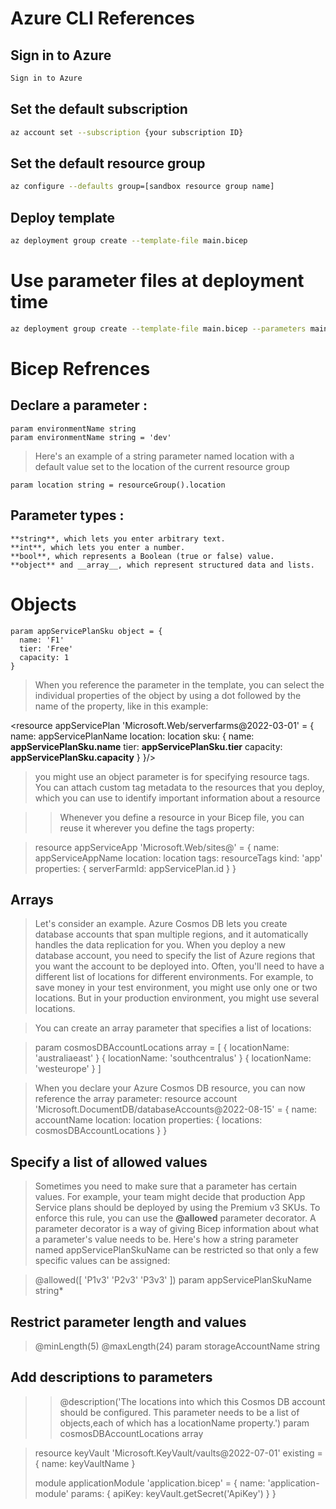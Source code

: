 # Azure CLI References

## Sign in to Azure
```bash
Sign in to Azure
```

## Set the default subscription
```bash
az account set --subscription {your subscription ID}
```
## Set the default resource group
```bash
az configure --defaults group=[sandbox resource group name]
```
## Deploy template
```bash
az deployment group create --template-file main.bicep
```
# Use parameter files at deployment time
```bash
az deployment group create --template-file main.bicep --parameters main.parameters.json
```

# Bicep Refrences
## Declare a parameter : 
```bicep
param environmentName string
param environmentName string = 'dev'
```

>Here's an example of a string parameter named location with a default value set to the location of the current resource group
```bicep
param location string = resourceGroup().location
```
## Parameter types :
```
**string**, which lets you enter arbitrary text.
**int**, which lets you enter a number.
**bool**, which represents a Boolean (true or false) value.
**object** and __array__, which represent structured data and lists.
```

# Objects
```bicep
param appServicePlanSku object = {
  name: 'F1'
  tier: 'Free'
  capacity: 1
}
```

>When you reference the parameter in the template, you can select the individual properties of the object by using a dot followed by the name of the property, like in this example:

<resource appServicePlan 'Microsoft.Web/serverfarms@2022-03-01' = {
  name: appServicePlanName
  location: location
  sku: {
    name: **appServicePlanSku.name**
    tier: **appServicePlanSku.tier**
    capacity: **appServicePlanSku.capacity**
  }
}/>

>you might use an object parameter is for specifying resource tags. You can attach custom tag metadata to the resources that you deploy, which you can use to identify important information about a resource
<param resourceTags object = {
  EnvironmentName: 'Test'
  CostCenter: '1000100'
  Team: 'Human Resources'
}/>

>>Whenever you define a resource in your Bicep file, you can reuse it wherever you define the tags property:

>resource appServiceApp 'Microsoft.Web/sites@' = {
>  name: appServiceAppName
>  location: location
>  tags: resourceTags
>  kind: 'app'
>  properties: {
>    serverFarmId: appServicePlan.id
>  }
>}

## Arrays
>Let's consider an example. Azure Cosmos DB lets you create database accounts that span multiple regions, and it automatically handles the data replication for you. When you deploy a new database account, you need to specify the list of Azure regions that you want the account to be deployed into. Often, you'll need to have a different list of locations for different environments. For example, to save money in your test environment, you might use only one or two locations. But in your production environment, you might use several locations.

>You can create an array parameter that specifies a list of locations:

>param cosmosDBAccountLocations array = [
>  {
>    locationName: 'australiaeast'
>  }
>  {
>    locationName: 'southcentralus'
>  }
>  {
>    locationName: 'westeurope'
>  }
>]

>When you declare your Azure Cosmos DB resource, you can now reference the array parameter:
>resource account 'Microsoft.DocumentDB/databaseAccounts@2022-08-15' = {
>  name: accountName
>  location: location
>  properties: {
>   locations: cosmosDBAccountLocations
>  }
>}

## Specify a list of allowed values

>Sometimes you need to make sure that a parameter has certain values. For example, your team might decide that production App Service plans should be deployed by using the Premium v3 SKUs. To enforce this rule, you can use the **@allowed** parameter decorator. A parameter decorator is a way of giving Bicep information about what a parameter's value needs to be. Here's how a string parameter named appServicePlanSkuName can be restricted so that only a few specific values can be assigned:

>@allowed([
>  'P1v3'
>  'P2v3'
>  'P3v3'
>])
param appServicePlanSkuName string*

## Restrict parameter length and values

>@minLength(5)
>@maxLength(24)
>param storageAccountName string

## Add descriptions to parameters

>>@description('The locations into which this Cosmos DB account should be configured. This parameter needs to be a list of objects,each of which has a locationName property.') 
>>param cosmosDBAccountLocations array

>resource keyVault 'Microsoft.KeyVault/vaults@2022-07-01' existing = {
>  name: keyVaultName
>}
>
>module applicationModule 'application.bicep' = {
>  name: 'application-module'
>  params: {
>    apiKey: keyVault.getSecret('ApiKey')
>  }
>}